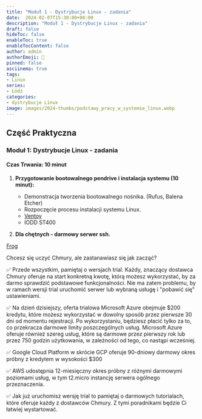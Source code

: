 ```yaml
---
title: "Moduł 1 - Dystrybucje Linux - zadania"
date:  2024-02-07T15:30:00+00:00
description: "Moduł 1 - Dystrybucje Linux - zadania"
draft: false
hideToc: false
enableToc: true
enableTocContent: false
author: admin
authorEmoji: 🐧
pinned: false
asciinema: true
tags:
- Linux
series:
- Łódź
categories:
- dystrybucje Linux
image: images/2024-thumbs/podstawy_pracy_w_systemie_linux.webp
---
```

## Część Praktyczna
### Moduł 1: Dystrybucje Linux - zadania
#### Czas Trwania: 10 minut

1. **Przygotowanie bootowalnego pendrive i instalacja systemu (10 minut):**
   - Demonstracja tworzenia bootowalnego nośnika. (Rufus, Balena Etcher) 
   - Rozpoczęcie procesu instalacji systemu Linux.
   - [Ventoy](https://www.ventoy.net/)
   - IODD ST400


2. **Dla chętnych - darmowy serwer ssh.**

[Frog](https://frog.mikr.us/)

Chcesz się uczyć Chmury, ale zastanawiasz się jak zacząć?

✅ Przede wszystkim, pamiętaj o wersjach trial. Każdy, znaczący dostawca Chmury oferuje na start konkretną kwotę, którą możesz wykorzystać, by za darmo sprawdzić podstawowe funkcjonalności. Nie ma zatem problemu, by w ramach wersji trial uruchomić serwer lub wybraną usługę i "pobawić się" ustawieniami.

✅ Na dzień dzisiejszy, oferta trialowa Microsoft Azure obejmuje $200 kredytu, które możesz wykorzystać w dowolny sposób przez pierwsze 30 dni od momentu rejestracji. Po wykorzystaniu, będziesz płacić tylko za to, co przekracza darmowe limity poszczególnych usług. Microsoft Azure oferuje również szereg usług, które są darmowe przez pierwszy rok lub przez 750 godzin użytkowania, w zależności od tego, co nastąpi wcześniej.

✅ Google Cloud Platform w skrócie GCP oferuje 90-dniowy darmowy okres próbny z kredytem w wysokości $300

✅ AWS udostępnia 12-miesięczny okres próbny z różnymi darmowymi poziomami usług, w tym t2.micro instancję serwera ogólnego przeznaczenia.


✅ Jak już uruchomisz wersję trial to pamiętaj o darmowych tutorialach, które oferuje każdy z dostawców Chmury. Z tymi poradnikami będzie Ci łatwiej wystartować.